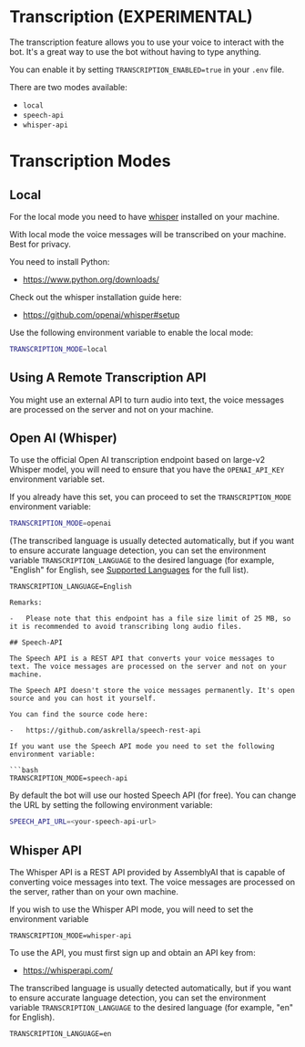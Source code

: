 # Transcription (EXPERIMENTAL)

The transcription feature allows you to use your voice to interact with the bot.
It's a great way to use the bot without having to type anything.

You can enable it by setting `TRANSCRIPTION_ENABLED=true` in your `.env` file.

There are two modes available:

-   `local`
-   `speech-api`
-   `whisper-api`

# Transcription Modes

## Local

For the local mode you need to have [whisper](https://github.com/openai/whisper) installed on your machine.

With local mode the voice messages will be transcribed on your machine. Best for privacy.

You need to install Python:

-   https://www.python.org/downloads/

Check out the whisper installation guide here:

-   https://github.com/openai/whisper#setup

Use the following environment variable to enable the local mode:

```bash
TRANSCRIPTION_MODE=local
```

## Using A Remote Transcription API

You might use an external API to turn audio into text, the voice messages are processed on the server and not on your machine.

## Open AI (Whisper)

To use the official Open AI transcription endpoint based on large-v2 Whisper model, you will need to ensure that you have the `OPENAI_API_KEY` environment variable set.

If you already have this set, you can proceed to set the `TRANSCRIPTION_MODE` environment variable:

```bash
TRANSCRIPTION_MODE=openai
```

(The transcribed language is usually detected automatically, but if you want to ensure accurate language detection, you can set the environment variable `TRANSCRIPTION_LANGUAGE` to the desired language (for example, "English" for English, see [Supported Languages](https://github.com/openai/whisper#available-models-and-languages) for the full list).

```
TRANSCRIPTION_LANGUAGE=English

Remarks:

-   Please note that this endpoint has a file size limit of 25 MB, so it is recommended to avoid transcribing long audio files.

## Speech-API

The Speech API is a REST API that converts your voice messages to text. The voice messages are processed on the server and not on your machine.

The Speech API doesn't store the voice messages permanently. It's open source and you can host it yourself.

You can find the source code here:

-   https://github.com/askrella/speech-rest-api

If you want use the Speech API mode you need to set the following environment variable:

```bash
TRANSCRIPTION_MODE=speech-api
```

By default the bot will use our hosted Speech API (for free). You can change the URL by setting the following environment variable:

```bash
SPEECH_API_URL=<your-speech-api-url>
```

## Whisper API

The Whisper API is a REST API provided by AssemblyAI that is capable of converting voice messages into text. The voice messages are processed on the server, rather than on your own machine.

If you wish to use the Whisper API mode, you will need to set the environment variable

```
TRANSCRIPTION_MODE=whisper-api
```

To use the API, you must first sign up and obtain an API key from:

-   https://whisperapi.com/

The transcribed language is usually detected automatically, but if you want to ensure accurate language detection, you can set the environment variable `TRANSCRIPTION_LANGUAGE` to the desired language (for example, "en" for English).

```
TRANSCRIPTION_LANGUAGE=en
```
